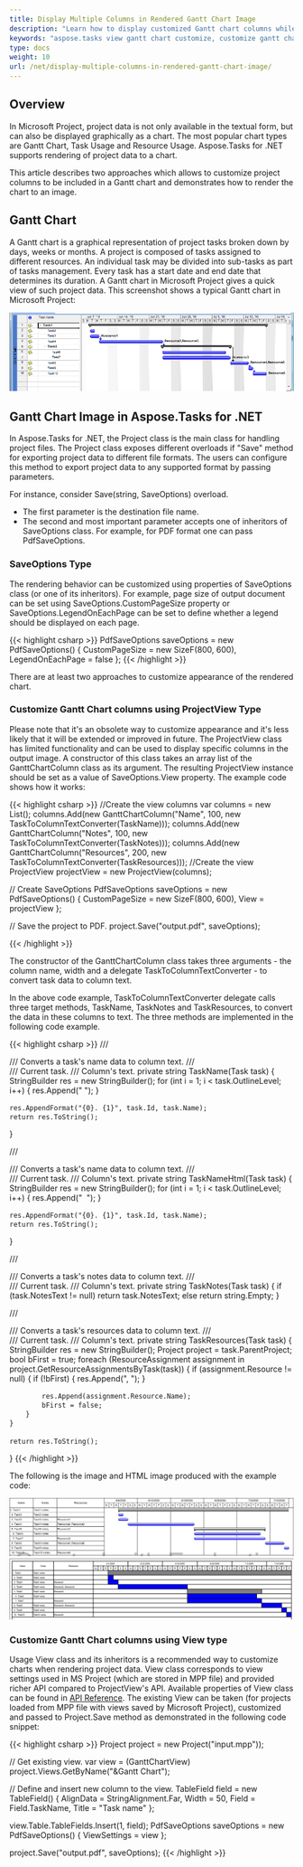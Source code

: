 ```yaml
---
title: Display Multiple Columns in Rendered Gantt Chart Image
description: "Learn how to display customized Gantt chart columns while export in graphical formats (PDF, PNG, JPEG) using Aspose.Tasks for .NET."
keywords: "aspose.tasks view gantt chart customize, customize gantt chart columns"
type: docs
weight: 10
url: /net/display-multiple-columns-in-rendered-gantt-chart-image/
---
```


## **Overview**
In Microsoft Project, project data is not only available in the textual form, but can also be displayed graphically as a chart. The most popular chart types are Gantt Chart, Task Usage and Resource Usage. Aspose.Tasks for .NET supports rendering of project data to a chart.

This article describes two approaches which allows to customize project columns to be included in a Gantt chart and demonstrates how to render the chart to an image.

## **Gantt Chart**
A Gantt chart is a graphical representation of project tasks broken down by days, weeks or months. A project is composed of tasks assigned to different resources. An individual task may be divided into sub-tasks as part of tasks management. Every task has a start date and end date that determines its duration. A Gantt chart in Microsoft Project gives a quick view of such project data. This screenshot shows a typical Gantt chart in Microsoft Project:

![Gantt chart represented by Microsoft Project](display-multiple-columns-in-rendered-gantt-chart-image_1.png)

## **Gantt Chart Image in Aspose.Tasks for .NET**
In Aspose.Tasks for .NET, the Project class is the main class for handling project files. The Project class exposes different overloads if "Save" method for exporting project data to different file formats. 
The users can configure this method to export project data to any supported format by passing parameters.

For instance, consider Save(string, SaveOptions) overload.

- The first parameter is the destination file name.
- The second and most important parameter accepts one of inheritors of SaveOptions class. For example, for PDF format one can pass PdfSaveOptions.

### **SaveOptions Type**
The rendering behavior can be customized using properties of SaveOptions class (or one of its inheritors).
For example, page size of output document can be set using SaveOptions.CustomPageSize property or SaveOptions.LegendOnEachPage can be set to define whether a legend should be displayed on each page.

{{< highlight csharp >}}
PdfSaveOptions saveOptions = new PdfSaveOptions()
{
   CustomPageSize = new SizeF(800, 600),
   LegendOnEachPage = false
};
{{< /highlight >}}


There are at least two approaches to customize appearance of the rendered chart.

### **Customize Gantt Chart columns using ProjectView Type**

Please note that it's an obsolete way to customize appearance and it's less likely that it will be extended or improved in future.
The ProjectView class has limited functionality and can be used to display specific columns in the output image. A constructor of this class takes an array list of the GanttChartColumn class as its argument.
The resulting ProjectView instance should be set as a value of SaveOptions.View property.
The example code shows how it works:

{{< highlight csharp >}}
//Create the view columns
var columns = new List<GanttChartColumn>();
columns.Add(new GanttChartColumn("Name", 100, new TaskToColumnTextConverter(TaskName)));
columns.Add(new GanttChartColumn("Notes", 100, new TaskToColumnTextConverter(TaskNotes)));
columns.Add(new GanttChartColumn("Resources", 200, new TaskToColumnTextConverter(TaskResources)));
//Create the view
ProjectView projectView = new ProjectView(columns);

// Create SaveOptions
PdfSaveOptions saveOptions = new PdfSaveOptions()
{
   CustomPageSize = new SizeF(800, 600),
   View = projectView
};

// Save the project to PDF.
project.Save("output.pdf", saveOptions);

{{< /highlight >}}

The constructor of the GanttChartColumn class takes three arguments - the column name, width and a delegate TaskToColumnTextConverter - to convert task data to column text.

In the above code example, TaskToColumnTextConverter delegate calls three target methods, TaskName, TaskNotes and TaskResources, to convert the data in these columns to text. The three methods are implemented in the following code example.

{{< highlight csharp >}}
/// <summary>
/// Converts a task's name data to column text.
/// </summary>
/// <param name="task">Current task.</param>
/// <returns>Column's text.</returns>
private string TaskName(Task task)
{
    StringBuilder res = new StringBuilder();
    for (int i = 1; i < task.OutlineLevel; i++)
    {
        res.Append("  ");
    }

    res.AppendFormat("{0}. {1}", task.Id, task.Name);
    return res.ToString();
}

/// <summary>
/// Converts a task's name data to column text.
/// </summary>
/// <param name="task">Current task.</param>
/// <returns>Column's text.</returns>
private string TaskNameHtml(Task task)
{
    StringBuilder res = new StringBuilder();
    for (int i = 1; i < task.OutlineLevel; i++)
    {
        res.Append("&nbsp;&nbsp;");
    }

    res.AppendFormat("{0}. {1}", task.Id, task.Name);
    return res.ToString();
}

/// <summary>
/// Converts a task's notes data to column text.
/// </summary>
/// <param name="task">Current task.</param>
/// <returns>Column's text.</returns>
private string TaskNotes(Task task)
{
    if (task.NotesText != null)
        return task.NotesText;
    else
        return string.Empty;
}

/// <summary>
/// Converts a task's resources data to column text.
/// </summary>
/// <param name="task">Current task.</param>
/// <returns>Column's text.</returns>
private string TaskResources(Task task)
{
    StringBuilder res = new StringBuilder();
    Project project = task.ParentProject;
    bool bFirst = true;
    foreach (ResourceAssignment assignment in project.GetResourceAssignmentsByTask(task))
    {
        if (assignment.Resource != null)
        {
            if (!bFirst)
            {
                res.Append(", ");
            }
 
            res.Append(assignment.Resource.Name);
            bFirst = false;
        }
    }

    return res.ToString();
}
{{< /highlight >}}

The following is the image and HTML image produced with the example code:

![resulting HTML exported by Aspose.Tasks 1](display-multiple-columns-in-rendered-gantt-chart-image_2.png)
![resulting HTML exported by Aspose.Tasks 2](display-multiple-columns-in-rendered-gantt-chart-image_3.png)

### **Customize Gantt Chart columns using View type**

Usage View class and its inheritors is a recommended way to customize charts when rendering project data.
View class corresponds to view settings used in MS Project (which are stored in MPP file) and provided richer API compared to ProjectView's API.
Available properties of View class can be found in [API Reference](https://reference.aspose.com/tasks/net/aspose.tasks/view).
The existing View can be taken (for projects loaded from MPP file with views saved by Microsoft Project), customized and passed to Project.Save method as demonstrated in the following code snippet:

{{< highlight csharp >}}
Project project = new Project("input.mpp"));

// Get existing view.
var view = (GanttChartView) project.Views.GetByName("&Gantt Chart");

// Define and insert new column to the view.
TableField field = new TableField()
{
    AlignData = StringAlignment.Far,
    Width = 50,
    Field = Field.TaskName,
    Title = "Task name"
};

view.Table.TableFields.Insert(1, field);
PdfSaveOptions saveOptions = new PdfSaveOptions()
{
    ViewSettings = view
};

project.Save("output.pdf", saveOptions);
{{< /highlight >}}